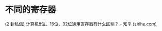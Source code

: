 # 不同的寄存器

[(2 封私信) 计算机8位、16位、32位通用寄存器有什么区别？ - 知乎 (zhihu.com)](https://www.zhihu.com/question/291255701)